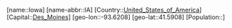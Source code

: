 ﻿---
location: [41.5908,-93.6208]
type: State
tags:
- geo/State


SpocWebEntityId: 36038
isDeleted: false
confidential: public

---
[name::Iowa]
[name-abbr::IA]
[Country::[United_States_of_America](geo/Continent/North-America/United_States_of_America.md)]
[Capital::[Des_Moines](geo/Continent/North-America/United_States_of_America/Iowa/Des_Moines.md)]
[geo-lon::-93.6208]
[geo-lat::41.5908]
[Population::]


